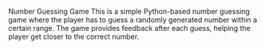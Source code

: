Number Guessing Game
This is a simple Python-based number guessing game where the player has to guess a randomly generated number within a certain range. The game provides feedback after each guess, helping the player get closer to the correct number.
